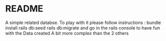 # README

A simple related databse. To play with it please follow instructions :
bundle install
rails db:seed
rails db:migrate
and go in the rails console to have fun with the Data created
A bit more complex than the 2 others
